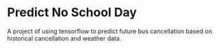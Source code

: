 # Predict No School Day
A project of using tensorflow to predict future bus cancellation based on historical cancellation and weather data.